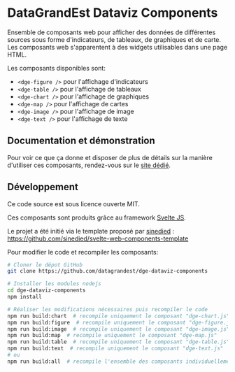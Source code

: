 # DataGrandEst Dataviz Components

Ensemble de composants web pour afficher des données de différentes sources sous forme d'indicateurs, de tableaux, de graphiques et de carte.
Les composants web s'apparentent à des widgets utilisables dans une page HTML.

Les composants disponibles sont:
- `<dge-figure />` pour l'affichage d'indicateurs
- `<dge-table />` pour l'affichage de tableaux
- `<dge-chart />` pour l'affichage de graphiques
- `<dge-map />` pour l'affichage de cartes
- `<dge-image />` pour l'affichage de image
- `<dge-text />` pour l'affichage de texte

## Documentation et démonstration

Pour voir ce que ça donne et disposer de plus de détails sur la manière d'utiliser ces composants, rendez-vous sur le [site dédié](https://www.datagrandest.fr/tools/dge-dataviz-components/documentation/index.html).

## Développement

Ce code source est sous licence ouverte MIT.

Ces composants sont produits grâce au framework [Svelte JS](https://svelte.dev/).

Le projet a été initié via le template proposé par [sinedied](https://github.com/sinedied) : https://github.com/sinedied/svelte-web-components-template

Pour modifier le code et recompiler les composants:

```bash
# Cloner le dépot GitHub
git clone https://github.com/datagrandest/dge-dataviz-components

# Installer les modules nodejs
cd dge-dataviz-components
npm install

# Réaliser les modifications nécessaires puis recompiler le code
npm run build:chart  # recompile uniquement le composant "dge-chart.js"
npm run build:figure  # recompile uniquement le composant "dge-figure.js"
npm run build:image  # recompile uniquement le composant "dge-image.js"
npm run build:map  # recompile uniquement le composant "dge-map.js"
npm run build:table  # recompile uniquement le composant "dge-table.js"
npm run build:text  # recompile uniquement le composant "dge-text.js"
# ou
npm run build:all  # recompile l'ensemble des composants individuellement plus le fichier global dge-all.js
```